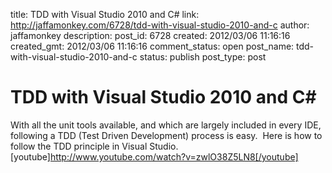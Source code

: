 title: TDD with Visual Studio 2010 and C#
link: http://jaffamonkey.com/6728/tdd-with-visual-studio-2010-and-c
author: jaffamonkey
description: 
post_id: 6728
created: 2012/03/06 11:16:16
created_gmt: 2012/03/06 11:16:16
comment_status: open
post_name: tdd-with-visual-studio-2010-and-c
status: publish
post_type: post

# TDD with Visual Studio 2010 and C#

With all the unit tools available, and which are largely included in every IDE, following a TDD (Test Driven Development) process is easy.  Here is how to follow the TDD principle in Visual Studio.  [youtube]http://www.youtube.com/watch?v=zwlO38Z5LN8[/youtube]